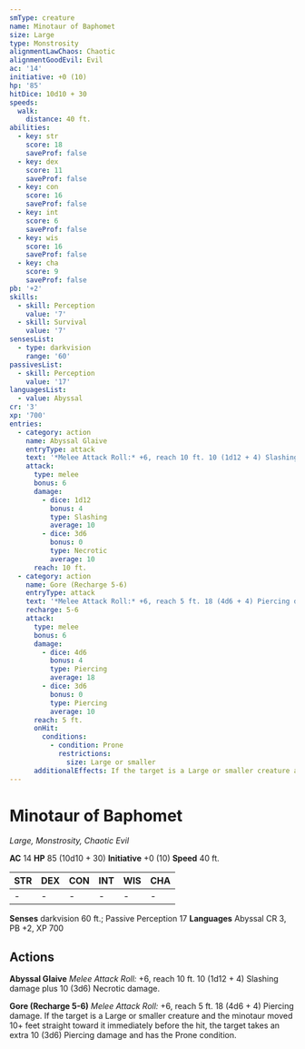```yaml
---
smType: creature
name: Minotaur of Baphomet
size: Large
type: Monstrosity
alignmentLawChaos: Chaotic
alignmentGoodEvil: Evil
ac: '14'
initiative: +0 (10)
hp: '85'
hitDice: 10d10 + 30
speeds:
  walk:
    distance: 40 ft.
abilities:
  - key: str
    score: 18
    saveProf: false
  - key: dex
    score: 11
    saveProf: false
  - key: con
    score: 16
    saveProf: false
  - key: int
    score: 6
    saveProf: false
  - key: wis
    score: 16
    saveProf: false
  - key: cha
    score: 9
    saveProf: false
pb: '+2'
skills:
  - skill: Perception
    value: '7'
  - skill: Survival
    value: '7'
sensesList:
  - type: darkvision
    range: '60'
passivesList:
  - skill: Perception
    value: '17'
languagesList:
  - value: Abyssal
cr: '3'
xp: '700'
entries:
  - category: action
    name: Abyssal Glaive
    entryType: attack
    text: '*Melee Attack Roll:* +6, reach 10 ft. 10 (1d12 + 4) Slashing damage plus 10 (3d6) Necrotic damage.'
    attack:
      type: melee
      bonus: 6
      damage:
        - dice: 1d12
          bonus: 4
          type: Slashing
          average: 10
        - dice: 3d6
          bonus: 0
          type: Necrotic
          average: 10
      reach: 10 ft.
  - category: action
    name: Gore (Recharge 5-6)
    entryType: attack
    text: '*Melee Attack Roll:* +6, reach 5 ft. 18 (4d6 + 4) Piercing damage. If the target is a Large or smaller creature and the minotaur moved 10+ feet straight toward it immediately before the hit, the target takes an extra 10 (3d6) Piercing damage and has the Prone condition.'
    recharge: 5-6
    attack:
      type: melee
      bonus: 6
      damage:
        - dice: 4d6
          bonus: 4
          type: Piercing
          average: 18
        - dice: 3d6
          bonus: 0
          type: Piercing
          average: 10
      reach: 5 ft.
      onHit:
        conditions:
          - condition: Prone
            restrictions:
              size: Large or smaller
      additionalEffects: If the target is a Large or smaller creature and the minotaur moved 10+ feet straight toward it immediately before the hit, the target takes an extra 10 (3d6) Piercing damage and has the Prone condition.
---
```


# Minotaur of Baphomet
*Large, Monstrosity, Chaotic Evil*

**AC** 14
**HP** 85 (10d10 + 30)
**Initiative** +0 (10)
**Speed** 40 ft.

| STR | DEX | CON | INT | WIS | CHA |
| --- | --- | --- | --- | --- | --- |
| - | - | - | - | - | - |

**Senses** darkvision 60 ft.; Passive Perception 17
**Languages** Abyssal
CR 3, PB +2, XP 700

## Actions

**Abyssal Glaive**
*Melee Attack Roll:* +6, reach 10 ft. 10 (1d12 + 4) Slashing damage plus 10 (3d6) Necrotic damage.

**Gore (Recharge 5-6)**
*Melee Attack Roll:* +6, reach 5 ft. 18 (4d6 + 4) Piercing damage. If the target is a Large or smaller creature and the minotaur moved 10+ feet straight toward it immediately before the hit, the target takes an extra 10 (3d6) Piercing damage and has the Prone condition.
